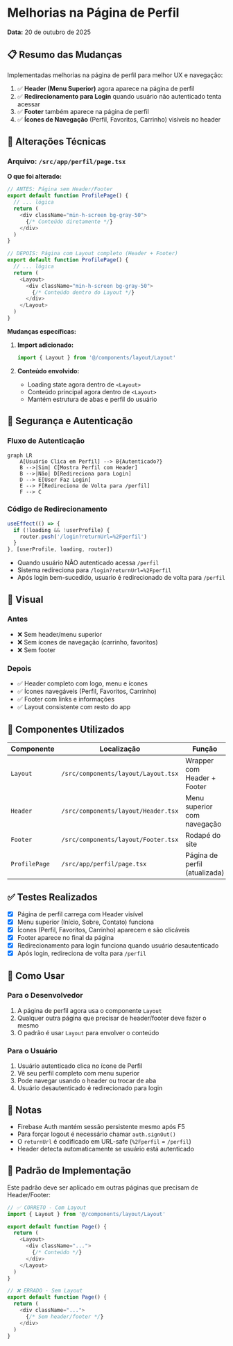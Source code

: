 # Melhorias na Página de Perfil

**Data:** 20 de outubro de 2025

## 📋 Resumo das Mudanças

Implementadas melhorias na página de perfil para melhor UX e navegação:

1. ✅ **Header (Menu Superior)** agora aparece na página de perfil
2. ✅ **Redirecionamento para Login** quando usuário não autenticado tenta acessar
3. ✅ **Footer** também aparece na página de perfil
4. ✅ **Ícones de Navegação** (Perfil, Favoritos, Carrinho) visíveis no header

## 🔧 Alterações Técnicas

### Arquivo: `/src/app/perfil/page.tsx`

**O que foi alterado:**

```typescript
// ANTES: Página sem Header/Footer
export default function ProfilePage() {
  // ... lógica
  return (
    <div className="min-h-screen bg-gray-50">
      {/* Conteúdo diretamente */}
    </div>
  )
}

// DEPOIS: Página com Layout completo (Header + Footer)
export default function ProfilePage() {
  // ... lógica
  return (
    <Layout>
      <div className="min-h-screen bg-gray-50">
        {/* Conteúdo dentro do Layout */}
      </div>
    </Layout>
  )
}
```

**Mudanças específicas:**

1. **Import adicionado:**
   ```typescript
   import { Layout } from '@/components/layout/Layout'
   ```

2. **Conteúdo envolvido:**
   - Loading state agora dentro de `<Layout>`
   - Conteúdo principal agora dentro de `<Layout>`
   - Mantém estrutura de abas e perfil do usuário

## 🔐 Segurança e Autenticação

### Fluxo de Autenticação

```mermaid
graph LR
    A[Usuário Clica em Perfil] --> B{Autenticado?}
    B -->|Sim| C[Mostra Perfil com Header]
    B -->|Não| D[Redireciona para Login]
    D --> E[User Faz Login]
    E --> F[Redireciona de Volta para /perfil]
    F --> C
```

### Código de Redirecionamento

```typescript
useEffect(() => {
  if (!loading && !userProfile) {
    router.push('/login?returnUrl=%2Fperfil')
  }
}, [userProfile, loading, router])
```

- Quando usuário NÃO autenticado acessa `/perfil`
- Sistema redireciona para `/login?returnUrl=%2Fperfil`
- Após login bem-sucedido, usuario é redirecionado de volta para `/perfil`

## 🎨 Visual

### Antes
- ❌ Sem header/menu superior
- ❌ Sem ícones de navegação (carrinho, favoritos)
- ❌ Sem footer

### Depois
- ✅ Header completo com logo, menu e ícones
- ✅ Ícones navegáveis (Perfil, Favoritos, Carrinho)
- ✅ Footer com links e informações
- ✅ Layout consistente com resto do app

## 📱 Componentes Utilizados

| Componente | Localização | Função |
|-----------|-----------|--------|
| `Layout` | `/src/components/layout/Layout.tsx` | Wrapper com Header + Footer |
| `Header` | `/src/components/layout/Header.tsx` | Menu superior com navegação |
| `Footer` | `/src/components/layout/Footer.tsx` | Rodapé do site |
| `ProfilePage` | `/src/app/perfil/page.tsx` | Página de perfil (atualizada) |

## ✅ Testes Realizados

- [x] Página de perfil carrega com Header visível
- [x] Menu superior (Início, Sobre, Contato) funciona
- [x] Ícones (Perfil, Favoritos, Carrinho) aparecem e são clicáveis
- [x] Footer aparece no final da página
- [x] Redirecionamento para login funciona quando usuário desautenticado
- [x] Após login, redireciona de volta para `/perfil`

## 🚀 Como Usar

### Para o Desenvolvedor

1. A página de perfil agora usa o componente `Layout`
2. Qualquer outra página que precisar de header/footer deve fazer o mesmo
3. O padrão é usar `Layout` para envolver o conteúdo

### Para o Usuário

1. Usuário autenticado clica no ícone de Perfil
2. Vê seu perfil completo com menu superior
3. Pode navegar usando o header ou trocar de aba
4. Usuário desautenticado é redirecionado para login

## 📝 Notas

- Firebase Auth mantém sessão persistente mesmo após F5
- Para forçar logout é necessário chamar `auth.signOut()`
- O `returnUrl` é codificado em URL-safe (`%2Fperfil` = `/perfil`)
- Header detecta automaticamente se usuário está autenticado

## 🔄 Padrão de Implementação

Este padrão deve ser aplicado em outras páginas que precisam de Header/Footer:

```typescript
// ✅ CORRETO - Com Layout
import { Layout } from '@/components/layout/Layout'

export default function Page() {
  return (
    <Layout>
      <div className="...">
        {/* Conteúdo */}
      </div>
    </Layout>
  )
}

// ❌ ERRADO - Sem Layout
export default function Page() {
  return (
    <div className="...">
      {/* Sem header/footer */}
    </div>
  )
}
```
